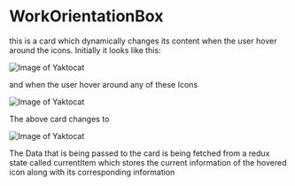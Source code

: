 # WorkOrientationBox

this is a card which dynamically changes its content when the user hover around the icons. Initially it looks like this: 

![Image of Yaktocat](https://i.ibb.co/64WhKQ9/image.png)

and when the user hover around any of these Icons 

![Image of Yaktocat](https://i.ibb.co/Hg2LWwf/image.png)

The above card changes to 


![Image of Yaktocat](https://i.ibb.co/sRFpsN4/image.png)



The Data that is being passed to the card is being fetched from a redux state called currentItem which stores the current information of the hovered icon along with its corresponding information